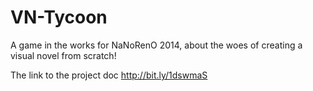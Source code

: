 VN-Tycoon
=========

A game in the works for NaNoRenO 2014, about the woes of creating a visual novel from scratch!


The link to the project doc http://bit.ly/1dswmaS
